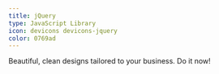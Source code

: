 ```yaml
---
title: jQuery
type: JavaScript Library
icon: devicons devicons-jquery
color: 0769ad
---
```


Beautiful, clean designs tailored to your business. Do it now!
